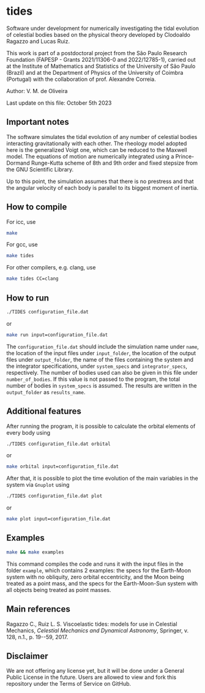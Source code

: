 # tides
Software under development for numerically investigating the tidal evolution of celestial bodies based on the physical theory developed by Clodoaldo Ragazzo and Lucas Ruiz.

This work is part of a postdoctoral project from the São Paulo Research Foundation (FAPESP - Grants 2021/11306-0 and 2022/12785-1), carried out at the Institute of Mathematics and Statistics of the University of São Paulo (Brazil) and at the Department of Physics of the University of Coimbra (Portugal) with the collaboration of prof. Alexandre Correia.

Author: V. M. de Oliveira

Last update on this file: October 5th 2023

## Important notes
The software simulates the tidal evolution of any number of celestial bodies interacting gravitationally with each other. The rheology model adopted here is the generalized Voigt one, which can be reduced to the Maxwell model. The equations of motion are numerically integrated using a Prince-Dormand Runge-Kutta scheme of 8th and 9th order and fixed stepsize from the GNU Scientific Library.

Up to this point, the simulation assumes that there is no prestress and that the angular velocity of each body is parallel to its biggest moment of inertia.

## How to compile
For icc, use

```sh
make
```

For gcc, use

```sh
make tides
```

For other compilers, e.g. clang, use

```sh
make tides CC=clang
```

## How to run

```sh
./TIDES configuration_file.dat
```

or

```sh
make run input=configuration_file.dat
```

The ``configuration_file.dat`` should include the simulation name under ``name``, the location of the input files under ``input_folder``, the location of the output files under ``output_folder``, the name of the files containing the system and the integrator specifications, under ``system_specs`` and ``integrator_specs``, respectively. The number of bodies used can also be given in this file under ``number_of_bodies``. If this value is not passed to the program, the total number of bodies in ``system_specs`` is assumed. The results are written in the ``output_folder`` as ``results_name``.

## Additional features
After running the program, it is possible to calculate the orbital elements of every body using

```sh
./TIDES configuration_file.dat orbital
```

or

```sh
make orbital input=configuration_file.dat
```

After that, it is possible to plot the time evolution of the main variables in the system via ``Gnuplot`` using

```sh
./TIDES configuration_file.dat plot
```

or

```sh
make plot input=configuration_file.dat
```

## Examples

```sh
make && make examples
```

This command compiles the code and runs it with the input files in the folder ``example``, which contains 2 examples: the specs for the Earth-Moon system with no obliquity, zero orbital eccentricity, and the Moon being treated as a point mass, and the specs for the Earth-Moon-Sun system with all objects being treated as point masses.

## Main references
Ragazzo C., Ruiz L. S. Viscoelastic tides: models for use in Celestial Mechanics, _Celestial Mechanics and Dynamical Astronomy_, Springer, v. 128, n.1., p. 19--59, 2017.

## Disclaimer
We are not offering any license yet, but it will be done under a General Public License in the future. Users are allowed to view and fork this repository under the Terms of Service on GitHub.